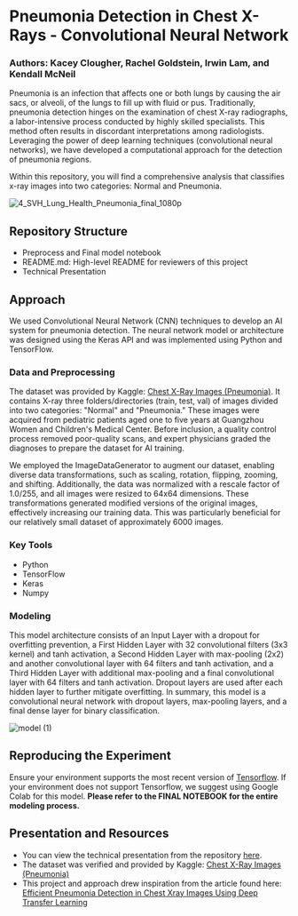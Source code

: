 # Pneumonia Detection in Chest X-Rays - Convolutional Neural Network
### Authors: Kacey Clougher, Rachel Goldstein, Irwin Lam, and Kendall McNeil

Pneumonia is an infection that affects one or both lungs by causing the air sacs, or alveoli, of the lungs to fill up with fluid or pus. Traditionally, pneumonia detection hinges on the examination of chest X-ray radiographs, a labor-intensive process conducted by highly skilled specialists. This method often results in discordant interpretations among radiologists. Leveraging the power of deep learning techniques (convolutional neural networks), we have developed a computational approach for the detection of pneumonia regions.

Within this repository, you will find a comprehensive analysis that classifies x-ray images into two categories: Normal and Pneumonia. 
 
![4_SVH_Lung_Health_Pneumonia_final_1080p](https://github.com/kmcneil901/Chest-X-Rays-Pneumonia/assets/137820049/59a71e34-f3ef-40c6-8f01-d360931e1695)


## Repository Structure
- Preprocess and Final model notebook
- README.md: High-level README for reviewers of this project
- Technical Presentation

## Approach
We used Convolutional Neural Network (CNN) techniques to develop an AI system for pneumonia detection. The neural network model or architecture was designed using the Keras API and was implemented using Python and TensorFlow. 

### Data and Preprocessing
The dataset was provided by Kaggle: [Chest X-Ray Images (Pneumonia)](https://www.kaggle.com/datasets/paultimothymooney/chest-xray-pneumonia/). It contains X-ray three folders/directories (train, test, val) of images divided into two categories: "Normal" and "Pneumonia." These images were acquired from pediatric patients aged one to five years at Guangzhou Women and Children's Medical Center. Before inclusion, a quality control process removed poor-quality scans, and expert physicians graded the diagnoses to prepare the dataset for AI training.

We employed the ImageDataGenerator to augment our dataset, enabling diverse data transformations, such as scaling, rotation, flipping, zooming, and shifting. Additionally, the data was normalized with a rescale factor of 1.0/255, and all images were resized to 64x64 dimensions. These transformations generated modified versions of the original images, effectively increasing our training data. This was particularly beneficial for our relatively small dataset of approximately 6000 images.

### Key Tools
* Python
* TensorFlow
* Keras
* Numpy

### Modeling
This model architecture consists of an Input Layer with a dropout for overfitting prevention, a First Hidden Layer with 32 convolutional filters (3x3 kernel) and tanh activation, a Second Hidden Layer with max-pooling (2x2) and another convolutional layer with 64 filters and tanh activation, and a Third Hidden Layer with additional max-pooling and a final convolutional layer with 64 filters and tanh activation. Dropout layers are used after each hidden layer to further mitigate overfitting. In summary, this model is a convolutional neural network with dropout layers, max-pooling layers, and a final dense layer for binary classification. 

![model (1)](https://github.com/kmcneil901/Chest-X-Rays-Pneumonia/assets/137820049/948a95fc-8561-404c-bd73-5b0824dfcb7a)  

## Reproducing the Experiment
Ensure your environment supports the most recent version of [Tensorflow](https://github.com/tensorflow/tensorflow/releases). If your environment does not support Tensorflow, we suggest using Google Colab for this model. **Please refer to the FINAL NOTEBOOK for the entire modeling process.**

## Presentation and Resources
 - You can view the technical presentation from the repository [here](https://github.com/kmcneil901/Chest-X-Rays-Pneumonia/blob/main/Pnuemonia_Classification_Model_Presentation.pdf).
 - The dataset was verified and provided by Kaggle: [Chest X-Ray Images (Pneumonia)](https://www.kaggle.com/datasets/paultimothymooney/chest-xray-pneumonia/)
 - This project and approach drew inspiration from the article found here: [Efficient Pneumonia Detection in Chest Xray Images Using Deep Transfer Learning](https://www.mdpi.com/2075-4418/10/6/417)
